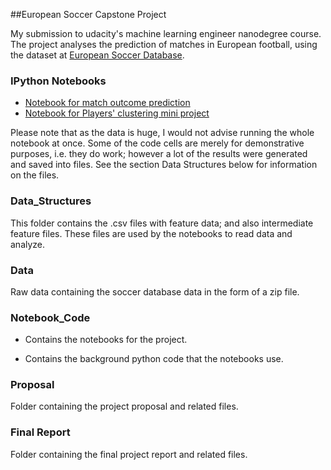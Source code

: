 ##European Soccer Capstone Project

My submission to udacity's machine learning engineer nanodegree course. The project analyses the prediction of matches in
European football, using the dataset at [European Soccer Database](https://www.kaggle.com/hugomathien/soccer).


### IPython Notebooks
* [Notebook for match outcome prediction](Notebook_Code/Match_outcome_prediction.ipynb)
* [Notebook for Players' clustering mini project](Notebook_Code/Players_clustering.ipynb)

Please note that as the data is huge, I would not advise running the whole notebook at once. Some of the code cells are merely 
for demonstrative purposes, i.e. they do work; however a lot of the results were generated and saved into files. See the section 
Data Structures below for information on the files.

### Data_Structures
This folder contains the .csv files with feature data; and also intermediate feature files. These files are used by the notebooks
to read data and analyze.

### Data
Raw data containing the soccer database data in the form of a zip file.

### Notebook_Code

* Contains the notebooks for the project.

* Contains the background python code that the notebooks use.

### Proposal

Folder containing the project proposal and related files.

### Final Report
Folder containing the final project report and related files.